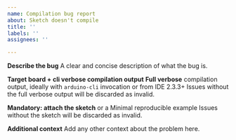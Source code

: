 ```yaml
---
name: Compilation bug report
about: Sketch doesn't compile
title: ''
labels: ''
assignees: ''

---
```


**Describe the bug**
A clear and concise description of what the bug is.

**Target board + cli verbose compilation output**
**Full verbose** compilation output, ideally with `arduino-cli` invocation or from IDE 2.3.3+
Issues without the full verbose output will be discarded as invalid.

**Mandatory: attach the sketch**
or a Minimal reproducible example
Issues without the sketch will be discarded as invalid.

**Additional context**
Add any other context about the problem here.
